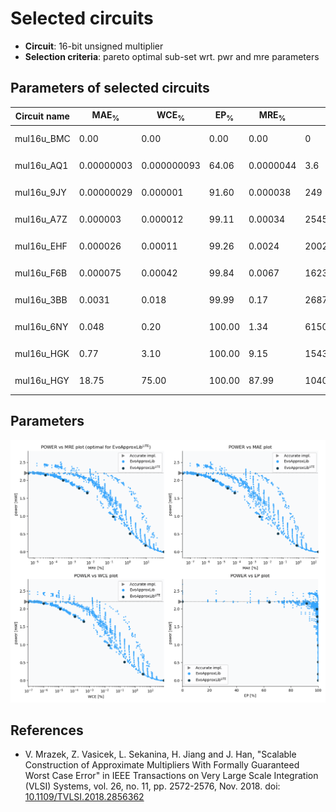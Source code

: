 
Selected circuits
===================
 - **Circuit**: 16-bit unsigned multiplier
 - **Selection criteria**: pareto optimal sub-set wrt. pwr and mre parameters

Parameters of selected circuits
----------------------------

| Circuit name | MAE<sub>%</sub> | WCE<sub>%</sub> | EP<sub>%</sub> | MRE<sub>%</sub> | MSE | Download |
| --- |  --- | --- | --- | --- | --- | --- | 
| mul16u_BMC | 0.00 | 0.00 | 0.00 | 0.00 | 0 |   [[Verilog<sub>PDK45</sub>](mul16u_BMC_pdk45.v)] [[C](mul16u_BMC.c)] |
| mul16u_AQ1 | 0.00000003 | 0.000000093 | 64.06 | 0.0000044 | 3.6 |   [[Verilog<sub>PDK45</sub>](mul16u_AQ1_pdk45.v)] [[C](mul16u_AQ1.c)] |
| mul16u_9JY | 0.00000029 | 0.000001 | 91.60 | 0.000038 | 249 |   [[Verilog<sub>PDK45</sub>](mul16u_9JY_pdk45.v)] [[C](mul16u_9JY.c)] |
| mul16u_A7Z | 0.000003 | 0.000012 | 99.11 | 0.00034 | 25453 |   [[Verilog<sub>PDK45</sub>](mul16u_A7Z_pdk45.v)] [[C](mul16u_A7Z.c)] |
| mul16u_EHF | 0.000026 | 0.00011 | 99.26 | 0.0024 | 20028.834e2 |   [[Verilog<sub>PDK45</sub>](mul16u_EHF_pdk45.v)] [[C](mul16u_EHF.c)] |
| mul16u_F6B | 0.000075 | 0.00042 | 99.84 | 0.0067 | 16238.254e3 |   [[Verilog<sub>PDK45</sub>](mul16u_F6B_pdk45.v)] [[C](mul16u_F6B.c)] |
| mul16u_3BB | 0.0031 | 0.018 | 99.99 | 0.17 | 26871.835e6 |   [[Verilog<sub>PDK45</sub>](mul16u_3BB_pdk45.v)] [[C](mul16u_3BB.c)] |
| mul16u_6NY | 0.048 | 0.20 | 100.00 | 1.34 | 61508.569e8 |   [[Verilog<sub>PDK45</sub>](mul16u_6NY_pdk45.v)] [[C](mul16u_6NY.c)] |
| mul16u_HGK | 0.77 | 3.10 | 100.00 | 9.15 | 15436.2e11 |   [[Verilog<sub>PDK45</sub>](mul16u_HGK_pdk45.v)] [[C](mul16u_HGK.c)] |
| mul16u_HGY | 18.75 | 75.00 | 100.00 | 87.99 | 10407.645e14 |  [[Verilog<sub>generic</sub>](mul16u_HGY.v)]  [[C](mul16u_HGY.c)] |
    
Parameters
--------------
![Parameters figure](fig.png)

References
--------------
   - V. Mrazek, Z. Vasicek, L. Sekanina, H. Jiang and J. Han, "Scalable Construction of Approximate Multipliers With Formally Guaranteed Worst Case Error" in IEEE Transactions on Very Large Scale Integration (VLSI) Systems, vol. 26, no. 11, pp. 2572-2576, Nov. 2018. doi: [10.1109/TVLSI.2018.2856362](https://dx.doi.org/10.1109/TVLSI.2018.2856362)

             